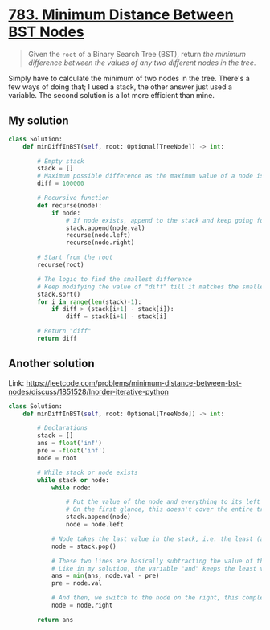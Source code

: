 # [783. Minimum Distance Between BST Nodes](https://leetcode.com/problems/minimum-distance-between-bst-nodes/)

> Given the `root` of a Binary Search Tree (BST), return *the minimum difference between the values of any two different nodes in the tree*.

Simply have to calculate the minimum of two nodes in the tree. There's a few ways of doing that; I used a stack, the other answer just used a variable. The second solution is a lot more efficient than mine.

## My solution

```python
class Solution:
    def minDiffInBST(self, root: Optional[TreeNode]) -> int:

        # Empty stack
        stack = []
        # Maximum possible difference as the maximum value of a node is 10000
        diff = 100000

        # Recursive function
        def recurse(node):
            if node:
                # If node exists, append to the stack and keep going forward
                stack.append(node.val)
                recurse(node.left)
                recurse(node.right)

        # Start from the root
        recurse(root)

        # The logic to find the smallest difference
        # Keep modifying the value of "diff" till it matches the smallest difference
        stack.sort()
        for i in range(len(stack)-1):
            if diff > (stack[i+1] - stack[i]):
                diff = stack[i+1] - stack[i]

        # Return "diff"
        return diff
```

## Another solution

Link: https://leetcode.com/problems/minimum-distance-between-bst-nodes/discuss/1851528/Inorder-iterative-python

```python
class Solution:
    def minDiffInBST(self, root: Optional[TreeNode]) -> int:

        # Declarations
        stack = []
        ans = float('inf')
        pre = -float('inf')
        node = root

        # While stack or node exists
        while stack or node:
            while node:

                # Put the value of the node and everything to its left in the stack
                # On the first glance, this doesn't cover the entire tree, but the last command in this loop will make it work
                stack.append(node)
                node = node.left

            # Node takes the last value in the stack, i.e. the least (and last) value in the specific path of the tree
            node = stack.pop()

            # These two lines are basically subtracting the value of the current node from the previous node
            # Like in my solution, the variable "and" keeps the least value
            ans = min(ans, node.val - pre)
            pre = node.val

            # And then, we switch to the node on the right, this complements the inner while loop and completes the traversal of the tree
            node = node.right

        return ans
```

